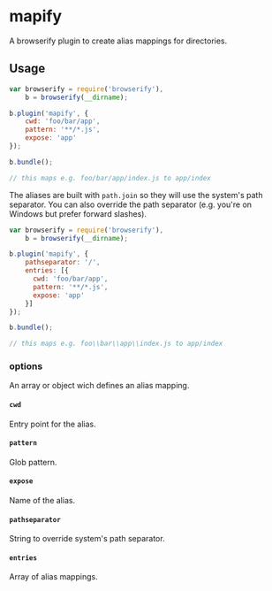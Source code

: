 mapify
======

A browserify plugin to create alias mappings for directories.

## Usage
```js
var browserify = require('browserify'),
    b = browserify(__dirname);

b.plugin('mapify', {
    cwd: 'foo/bar/app',
    pattern: '**/*.js',
    expose: 'app'
});

b.bundle();

// this maps e.g. foo/bar/app/index.js to app/index
```

The aliases are built with `path.join` so they will use the system's path separator. You can also override the path separator (e.g. you're on Windows but prefer forward slashes).

```js
var browserify = require('browserify'),
    b = browserify(__dirname);

b.plugin('mapify', {
    pathseparator: '/', 
    entries: [{
      cwd: 'foo/bar/app',
      pattern: '**/*.js',
      expose: 'app'
    }]
});

b.bundle();

// this maps e.g. foo\\bar\\app\\index.js to app/index
```

### options
An array or object wich defines an alias mapping.

#### `cwd`
Entry point for the alias.

#### `pattern`
Glob pattern.

#### `expose`
Name of the alias.

#### `pathseparator`
String to override system's path separator.

#### `entries`
Array of alias mappings.